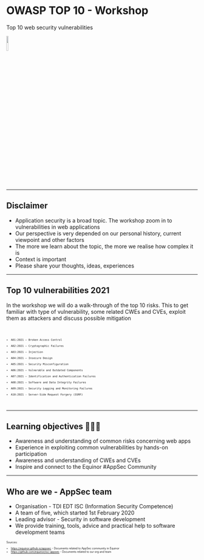 <!-- .slide: data-background-image="https://eds-static.equinor.com/logo/equinor-logo-primary.svg#white" data-background-size="15%" data-background-position="right 2% top 2%"-->

# OWASP TOP 10 - Workshop

Top 10 web security vulnerabilities

<img src="./content/images/appsec-icon.svg" width="10%" height="auto" display="block" margin-left="auto" margin-right="auto">

---
## Disclaimer

- Application security is a broad topic. The workshop zoom in to vulnerabilities in web 
applications<!-- .element: style="font-size:0.9em"-->
- Our perspective is very depended on our personal history, current
viewpoint and other factors<!-- .element: style="font-size:0.9em"-->
- The more we learn about the topic, the more we realise how complex it is<!-- .element: style="font-size:0.9em"-->
- Context is important<!-- .element: style="font-size:0.9em"-->
- Please share your thoughts, ideas, experiences<!-- .element: style="font-size:0.9em"-->

---
## Top 10 vulnerabilities 2021

In the workshop we will do a walk-through of the top 10 risks. This to get
familiar with type of vulnerability, some related CWEs and CVEs, exploit them
as attackers and discuss possible mitigation<!-- .element: style="text-align:left;"-->

<code style="text-align:left; font-size:0.5em">

- A01:2021 – Broken Access Control
- A02:2021 – Cryptographic Failures
- A03:2021 – Injection
- A04:2021 – Insecure Design
- A05:2021 – Security Misconfiguration
- A06:2021 – Vulnerable and Outdated Components
- A07:2021 – Identification and Authentication Failures
- A08:2021 – Software and Data Integrity Failures
- A09:2021 – Security Logging and Monitoring Failures
- A10:2021 - Server-Side Request Forgery (SSRF)

</code>

---
## Learning objectives 👩🏽‍🏫

- Awareness and understanding of common risks concerning web apps<!-- .element: style="font-size:0.9em"-->
- Experience in exploiting common vulnerabilities by hands-on participation<!-- .element: style="font-size:0.9em"-->
- Awareness and understanding of CWEs and CVEs<!-- .element: style="font-size:0.9em"-->
- Inspire and connect to the Equinor #AppSec Community<!-- .element: style="font-size:0.9em"-->

---
## Who are we - AppSec team

- Organisation - TDI EDT ISC (Information Security Competence)
- A team of five, which started 1st February 2020
- Leading advisor - Security in software development
- We provide training, tools, advice and practical help to software development teams

<div style="text-align:left; font-size:0.5em;">

Sources:

- https://equinor.github.io/appsec - Documents related to AppSec community in Equinor
- https://github.com/equinor/isc-appsec - Documents related to our org and team

</div>
